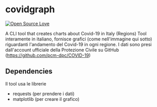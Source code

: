 # covidgraph
[![Open Source Love](https://badges.frapsoft.com/os/v1/open-source.svg?v=103)](https://github.com/ellerbrock/open-source-badges/)

A CLI tool that creates charts about Covid-19 in Italy (Regions)
Tool interamente in italiano, fornisce grafici (come nell'immagine qui sotto) riguardanti l'andamento del Covid-19 in ogni regione.
I dati sono presi dall'account ufficiale della Protezione Civile su GitHub (https://github.com/pcm-dpc/COVID-19)

## Dependencies
Il tool usa le librerie
- requests (per prendere i dati)
- matplotlib (per creare il grafico)

[](pic1.png)
